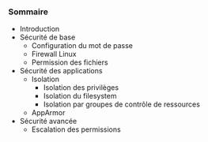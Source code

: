 ### Sommaire

 * Introduction
 * Sécurité de base
	 * Configuration du mot de passe
	 * Firewall Linux
	 * Permission des fichiers
 * Sécurité des applications
	 * Isolation
		* Isolation des privilèges
		* Isolation du filesystem
		* Isolation par groupes de contrôle de ressources
	 * AppArmor
 * Sécurité avancée
	 * Escalation des permissions
